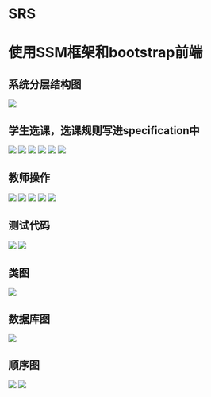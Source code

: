 # SRS
# 使用SSM框架和bootstrap前端
## 系统分层结构图
![](建模与截图/分层结构图.jpg)
## 学生选课，选课规则写进specification中
![](运行界面/学生主页（含课程表和成绩表）.png)
![](运行界面/选课.png)
![](运行界面/选课成功.png)
![](运行界面/选课失败1.png)
![](运行界面/选课失败2.png)
![](运行界面/选课失败3.png)
## 教师操作
![](运行界面/教师查看自己的课程.png)
![](运行界面/添加课程.png)
![](运行界面/添加班次.png)
![](运行界面/修改课程.png)
![](运行界面/修改班次.png)
## 测试代码
![](运行界面/测试代码1.png)
![](运行界面/测试代码2.png)
## 类图
![](建模与截图/领域类图.png)
## 数据库图
![](数据库建模.jpg)
## 顺序图
![](建模与截图/选课顺序图.png)
![](建模与截图/查询成绩顺序图.png)

